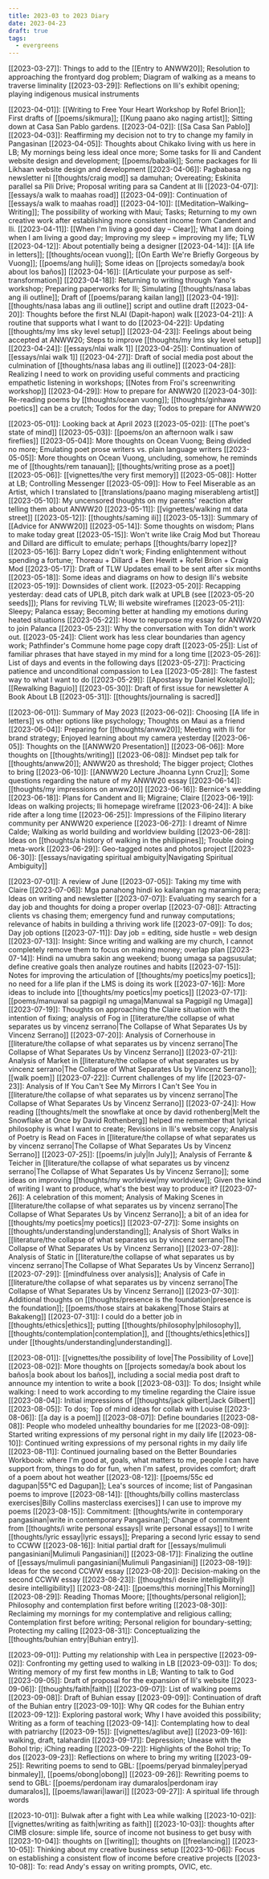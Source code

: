 ```yaml
---
title: 2023-03 to 2023 Diary
date: 2023-04-23
draft: true
tags:
  - evergreens
---
```

[[2023-03-27]]: Things to add to the [[Entry to ANWW20]]; Resolution to approaching the frontyard dog problem; Diagram of walking as a means to traverse liminality
[[2023-03-29]]: Reflections on Ili's exhibit opening; playing indigenous musical instruments

[[2023-04-01]]: [[Writing to Free Your Heart Workshop by Rofel Brion]]; First drafts of [[poems/sikmura]]; [[Kung paano ako naging artist]]; Sitting down at Casa San Pablo gardens.
[[2023-04-02]]: [[Sa Casa San Pablo]]
[[2023-04-03]]: Reaffirming my decision not to try to change my family in Pangasinan
[[2023-04-05]]: Thoughts about Chikako living with us here in LB; My mornings being less ideal once more; Some tasks for Ili and Candent website design and development; [[poems/babalik]]; Some packages for Ili Likhaan website design and development
[[2023-04-06]]: Pagbabasa ng newsletter ni [[thoughts/craig mod]] sa damuhan; Overeating; Eskinita parallel sa Pili Drive; Proposal writing para sa Candent at Ili
[[2023-04-07]]: [[essays/a walk to maahas road]]
[[2023-04-09]]: Continuation of [[essays/a walk to maahas road]]
[[2023-04-10]]: [[Meditation–Walking–Writing]]; The possibility of working with Maui; Tasks; Returning to my own creative work after establishing more consistent income from Candent and Ili.
[[2023-04-11]]: [[When I'm living a good day – Clear]]; What I am doing when I am living a good day; Improving my sleep = improving my life; TLW
[[2023-04-12]]: About potentially being a designer
[[2023-04-14]]: [[A life in letters]]; [[thoughts/ocean vuong]]; [[On Earth We're Briefly Gorgeous by Vuong]]; [[poems/ang huli]]; Some ideas on [[projects someday/a book about los baños]]
[[2023-04-16]]: [[Articulate your purpose as self-transformation]]
[[2023-04-18]]: Returning to writing through Yano's workshop; Preparing paperworks for Ili; Simulating [[thoughts/nasa labas ang ili outline]]; Draft of [[poems/parang kailan lang]]
[[2023-04-19]]: [[thoughts/nasa labas ang ili outline]] script and outline draft
[[2023-04-20]]: Thoughts before the first NLAI (Dapit-hapon) walk
[[2023-04-21]]: A routine that supports what I want to do
[[2023-04-22]]: Updating [[thoughts/my lms sky level setup]]
[[2023-04-23]]: Feelings about being accepted at ANWW20; Steps to improve [[thoughts/my lms sky level setup]]
[[2023-04-24]]: [[essays/nlai walk 1]]
[[2023-04-25]]: Continuation of [[essays/nlai walk 1]]
[[2023-04-27]]: Draft of social media post about the culmination of [[thoughts/nasa labas ang ili outline]]
[[2023-04-28]]: Realizing I need to work on providing useful comments and practicing empathetic listening in workshops; [[Notes from Froi's screenwriting workshop]]
[[2023-04-29]]: How to prepare for ANWW20
[[2023-04-30]]: Re-reading poems by [[thoughts/ocean vuong]]; [[thoughts/ginhawa poetics]] can be a crutch; Todos for the day; Todos to prepare for ANWW20

[[2023-05-01]]: Looking back at April 2023
[[2023-05-02]]: [[The poet's state of mind]]
[[2023-05-03]]: [[poems/on an afternoon walk i saw fireflies]]
[[2023-05-04]]: More thoughts on Ocean Vuong; Being divided no more; Emulating poet prose writers vs. plain language writers
[[2023-05-05]]: More thoughts on Ocean Vuong, uncluding, somehow, he reminds me of [[thoughts/rem tanauan]]; [[thoughts/writing prose as a poet]]
[[2023-05-06]]: [[vignettes/the very first memory]]
[[2023-05-08]]: Hotter at LB; Controlling Messenger
[[2023-05-09]]: How to Feel Miserable as an Artist, which I translated to [[translations/paano maging miserableng artist]]
[[2023-05-10]]: My uncensored thoughts on my parents' reaction after telling them about ANWW20
[[2023-05-11]]: [[vignettes/walking mt data street]]
[[2023-05-12]]: [[thoughts/saming ili]]
[[2023-05-13]]: Summary of [[Advice for ANWW20]]
[[2023-05-14]]: Some thoughts on wisdom; Plans to make today great
[[2023-05-15]]: Won't write like Craig Mod but Thoreau and Dillard are difficult to emulate; perhaps [[thoughts/barry lopez]]?
[[2023-05-16]]: Barry Lopez didn't work; Finding enlightenment without spending a fortune; Thoreau + Dillard + Ben Hewitt + Rofel Brion + Craig Mod
[[2023-05-17]]: Draft of TLW Updates email to be sent after six months
[[2023-05-18]]: Some ideas and diagrams on how to design Ili's website
[[2023-05-19]]: Downsides of client work.
[[2023-05-20]]: Recapping yesterday: dead cats of UPLB, pitch dark walk at UPLB (see [[2023-05-20 seeds]]); Plans for reviving TLW; Ili website wireframes
[[2023-05-21]]: Sleepy; Palanca essay; Becoming better at handling my emotions during heated situations
[[2023-05-22]]: How to repurpose my essay for ANWW20 to join Palanca
[[2023-05-23]]: Why the conversation with Ton didn't work out.
[[2023-05-24]]: Client work has less clear boundaries than agency work; Pathfinder's Commune home page copy draft
[[2023-05-25]]: List of familiar phrases that have stayed in my mind for a long time
[[2023-05-26]]: List of days and events in the following days
[[2023-05-27]]: Practicing patience and unconditional compassion to Lea
[[2023-05-28]]: The fastest way to what I want to do
[[2023-05-29]]: [[Apostasy by Daniel Kokotajlo]]; [[Rewalking Baguio]]
[[2023-05-30]]: Draft of first issue for newsletter A Book About LB
[[2023-05-31]]: [[thoughts/journaling is sacred]]

[[2023-06-01]]: Summary of May 2023
[[2023-06-02]]: Choosing [[A life in letters]] vs other options like psychology; Thoughts on Maui as a friend
[[2023-06-04]]: Preparing for [[thoughts/anww20]]; Meeting with Ili for brand strategy; Enjoyed learning about my camera yesterday
[[2023-06-05]]: Thoughts on the [[ANWW20 Presentation]]
[[2023-06-06]]: More thoughts on [[thoughts/writing]]
[[2023-06-08]]: Mindset pep talk for [[thoughts/anww20]]; ANWW20 as threshold; The bigger project; Clothes to bring
[[2023-06-10]]: [[ANWW20 Lecture Jhoanna Lynn Cruz]]; Some questions regarding the nature of my ANWW20 essay
[[2023-06-14]]: [[thoughts/my impressions on anww20]]
[[2023-06-16]]: Bernice's wedding
[[2023-06-18]]: Plans for Candent and Ili; Migraine; Claire
[[2023-06-19]]: Ideas on walking projects; Ili homepage wireframe
[[2023-06-24]]: A bike ride after a long time
[[2023-06-25]]: Impressions of the Filipino literary community per ANWW20 experience
[[2023-06-27]]: I dreamt of Nimre Calde; Walking as world building and worldview building
[[2023-06-28]]: Ideas on [[thoughts/a history of walking in the philippines]]; Trouble doing meta-work
[[2023-06-29]]: Geo-tagged notes and photos project
[[2023-06-30]]: [[essays/navigating spiritual ambiguity|Navigating Spiritual Ambiguity]]

[[2023-07-01]]: A review of June
[[2023-07-05]]: Taking my time with Claire
[[2023-07-06]]: Mga panahong hindi ko kailangan ng maraming pera; Ideas on writing and newsletter
[[2023-07-07]]: Evaluating my search for a day job and thoughts for doing a proper overlap
[[2023-07-08]]: Attracting clients vs chasing them; emergency fund and runway computations; relevance of habits in building a thriving work life
[[2023-07-09]]: To dos; Day job options
[[2023-07-11]]: Day job = editing, side hustle = web design
[[2023-07-13]]: Insight: Since writing and walking are my church, I cannot completely remove them to focus on making money; overlap plan
[[2023-07-14]]: Hindi na umubra sakin ang weekend; buong umaga sa pagsusulat; define creative goals then analyze routines and habits
[[2023-07-15]]: Notes for improving the articulation of [[thoughts/my poetics|my poetics]]; no need for a life plan if the LMS is doing its work
[[2023-07-16]]: More ideas to include into [[thoughts/my poetics|my poetics]]
[[2023-07-17]]: [[poems/manuwal sa pagpigil ng umaga|Manuwal sa Pagpigil ng Umaga]]
[[2023-07-19]]: Thoughts on approaching the Claire situation with the intention of fixing; analysis of Fog in [[literature/the collapse of what separates us by vincenz serrano|The Collapse of What Separates Us by Vincenz Serrano]]
[[2023-07-20]]: Analysis of Cornerhouse in [[literature/the collapse of what separates us by vincenz serrano|The Collapse of What Separates Us by Vincenz Serrano]]
[[2023-07-21]]: Analysis of Market in [[literature/the collapse of what separates us by vincenz serrano|The Collapse of What Separates Us by Vincenz Serrano]]; [[walk poem]]
[[2023-07-22]]: Current challenges of my life
[[2023-07-23]]: Analysis of If You Can't See My Mirrors I Can't See You in [[literature/the collapse of what separates us by vincenz serrano|The Collapse of What Separates Us by Vincenz Serrano]]
[[2023-07-24]]: How reading [[thoughts/melt the snowflake at once by david rothenberg|Melt the Snowflake at Once by David Rothenberg]] helped me remember that lyrical philosophy is what I want to create; Revisions in Ili's website copy; Analysis of Poetry is Read on Faces in [[literature/the collapse of what separates us by vincenz serrano|The Collapse of What Separates Us by Vincenz Serrano]]
[[2023-07-25]]: [[poems/in july|In July]]; Analysis of Ferrante & Teicher in [[literature/the collapse of what separates us by vincenz serrano|The Collapse of What Separates Us by Vincenz Serrano]]; some ideas on improving [[thoughts/my worldview|my worldview]]; Given the kind of writing I want to produce, what's the best way to produce it?
[[2023-07-26]]: A celebration of this moment; Analysis of Making Scenes in [[literature/the collapse of what separates us by vincenz serrano|The Collapse of What Separates Us by Vincenz Serrano]]; a bit of an idea for [[thoughts/my poetics|my poetics]]
[[2023-07-27]]: Some insights on [[thoughts/understanding|understanding]]; Analysis of Short Walks in [[literature/the collapse of what separates us by vincenz serrano|The Collapse of What Separates Us by Vincenz Serrano]]
[[2023-07-28]]: Analysis of Static in [[literature/the collapse of what separates us by vincenz serrano|The Collapse of What Separates Us by Vincenz Serrano]]
[[2023-07-29]]: [[mindfulness over analysis]]; Analysis of Cafe in [[literature/the collapse of what separates us by vincenz serrano|The Collapse of What Separates Us by Vincenz Serrano]]
[[2023-07-30]]: Additional thoughts on [[thoughts/presence is the foundation|presence is the foundation]]; [[poems/those stairs at bakakeng|Those Stairs at Bakakeng]]
[[2023-07-31]]: I could do a better job in [[thoughts/ethics|ethics]]; putting [[thoughts/philosophy|philosophy]], [[thoughts/contemplation|contemplation]], and [[thoughts/ethics|ethics]] under [[thoughts/understanding|understanding]].

[[2023-08-01]]: [[vignettes/the possibility of love|The Possibility of Love]]
[[2023-08-02]]: More thoughts on [[projects someday/a book about los baños|a book about los baños]], including a social media post draft to announce my intention to write a book
[[2023-08-03]]: To dos; Insight while walking: I need to work according to my timeline regarding the Claire issue
[[2023-08-04]]: Initial impressions of [[thoughts/jack gilbert|Jack Gilbert]]
[[2023-08-05]]: To dos; Top of mind ideas for collab with Louise
[[2023-08-06]]: [[a day is a poem]]
[[2023-08-07]]: Define boundaries
[[2023-08-08]]: People who modeled unhealthy boundaries for me
[[2023-08-09]]: Started writing expressions of my personal right in my daily life
[[2023-08-10]]: Continued writing expressions of my personal rights in my daily life
[[2023-08-11]]: Continued journaling based on the Better Boundaries Workbook: where I'm good at, goals, what matters to me, people I can have support from, things to do for fun, when I'm safest, provides comfort; draft of a poem about hot weather
[[2023-08-12]]: [[poems/55c ed dagupan|55°C ed Dagupan]]; Lea's sources of income; list of Pangasinan poems to improve
[[2023-08-14]]: [[thoughts/billy collins masterclass exercises|Billy Collins masterclass exercises]] I can use to improve my poems
[[2023-08-15]]: Commitment: [[thoughts/write in contemporary pangasinan|write in contemporary Pangasinan]]; Change of commitment from [[thoughts/i write personal essays|I write personal essays]] to I write [[thoughts/lyric essay|lyric essays]]; Preparing a second lyric essay to send to CCWW
[[2023-08-16]]: Initial partial draft for [[essays/mulimuli pangasiniani|Mulimuli Pangasiniani]]
[[2023-08-17]]: Finalizing the outline of [[essays/mulimuli pangasiniani|Mulimuli Pangasiniani]]
[[2023-08-19]]: Ideas for the second CCWW essay
[[2023-08-20]]: Decision-making on the second CCWW essay
[[2023-08-23]]: [[thoughts/i desire intelligibility|I desire intelligibility]]
[[2023-08-24]]: [[poems/this morning|This Morning]]
[[2023-08-29]]: Reading Thomas Moore; [[thoughts/personal religion]]; Philosophy and contemplation first before writing
[[2023-08-30]]: Reclaiming my mornings for my contemplative and religious calling; Contemplation first before writing; Personal religion for boundary-setting; Protecting my calling
[[2023-08-31]]: Conceptualizing the [[thoughts/buhian entry|Buhian entry]].

[[2023-09-01]]: Putting my relationship with Lea in perspective
[[2023-09-02]]: Confronting my getting used to walking in LB
[[2023-09-03]]: To dos; Writing memory of my first few months in LB; Wanting to talk to God
[[2023-09-05]]: Draft of proposal for the expansion of Ili's website
[[2023-09-06]]: [[thoughts/faith|faith]]
[[2023-09-07]]: List of walking poems
[[2023-09-08]]: Draft of Buhian essay
[[2023-09-09]]: Continuation of draft of the Buhian entry
[[2023-09-10]]: Why QR codes for the Buhian entry
[[2023-09-12]]: Exploring pastoral work; Why I have avoided this possibility; Writing as a form of teaching
[[2023-09-14]]: Contemplating how to deal with patriarchy
[[2023-09-15]]: [[vignettes/aglibut ave]]
[[2023-09-16]]: walking, draft, talahardin
[[2023-09-17]]: Depression; Unease with the Bohol trip; iChing reading
[[2023-09-22]]: Highlights of the Bohol trip; To dos
[[2023-09-23]]: Reflections on where to bring my writing
[[2023-09-25]]: Rewriting poems to send to GBL: [[poems/peryad binmaley|peryad binmaley]], [[poems/obong|obong]]
[[2023-09-26]]: Rewriting poems to send to GBL: [[poems/perdonam iray dumaralos|perdonam iray dumaralos]], [[poems/lawari|lawari]]
[[2023-09-27]]: A spiritual life through words

[[2023-10-01]]: Bulwak after a fight with Lea while walking
[[2023-10-02]]: [[vignettes/writing as faith|writing as faith]]
[[2023-10-03]]: thoughts after CIMB closure: simple life, source of income not business to get busy with
[[2023-10-04]]: thoughts on [[writing]]; thoughts on [[freelancing]]
[[2023-10-05]]: Thinking about my creative business setup
[[2023-10-06]]: Focus on establishing a consistent flow of income before creative projects
[[2023-10-08]]: To: read Andy's essay on writing prompts, OVIC, etc.
